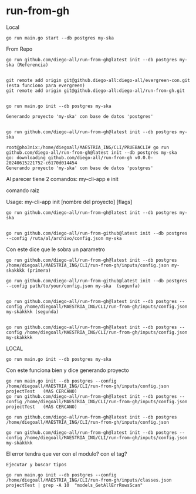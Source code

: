 # run-from-gh

Local

    go run main.go start --db postgres my-ska

From Repo

    go run github.com/diego-all/run-from-gh@latest init --db postgres my-ska (Referencia)


    git remote add origin git@github.diego-all:diego-all/evergreen-con.git  (esta funciono para evergreen)
    git remote add origin git@github.diego-all:diego-all/run-from-gh.git


    go run main.go init --db postgres my-ska

    Generando proyecto 'my-ska' con base de datos 'postgres'


    go run github.com/diego-all/run-from-gh@latest init --db postgres my-ska

    root@pho3nix:/home/diegoall/MAESTRIA_ING/CLI/PRUEBACLI# go run github.com/diego-all/run-from-gh@latest init --db postgres my-ska
    go: downloading github.com/diego-all/run-from-gh v0.0.0-20240615221752-c6170d014454
    Generando proyecto 'my-ska' con base de datos 'postgres'


Al parecer tiene 2 comandos: my-cli-app e init

comando raiz


Usage:
  my-cli-app init [nombre del proyecto] [flags]


    go run github.com/diego-all/run-from-gh@latest init --db postgres my-ska


    go run github.com/diego-all/run-from-github@latest init --db postgres --config /ruta/al/archivo/config.json my-ska


Con este dice que le sobra un parametro

    go run github.com/diego-all/run-from-gh@latest init --db postgres /home/diegoall/MAESTRIA_ING/CLI/run-from-gh/inputs/config.json my-skakkkk (primera)
    
    go run github.com/diego-all/run-from-github@latest init --db postgres --config path/to/your/config.json my-ska  (segunfa)


    go run github.com/diego-all/run-from-gh@latest init --db postgres --config /home/diegoall/MAESTRIA_ING/CLI/run-from-gh/inputs/config.json my-skakkkk (segunda)


    go run github.com/diego-all/run-from-gh@latest init --db postgres --config /home/diegoall/MAESTRIA_ING/CLI/run-from-gh/inputs/config.json my-skakkkk


LOCAL

    go run main.go init --db postgres my-ska





Con este funciona bien y dice generando proyecto

    go run main.go init --db postgres --config /home/diegoall/MAESTRIA_ING/CLI/run-from-gh/inputs/config.json projectTest   (MAS CERCANO)
    go run github.com/diego-all/run-from-gh@latest init --db postgres --config /home/diegoall/MAESTRIA_ING/CLI/run-from-gh/inputs/config.json projectTest   (MAS CERCANO)

    go run github.com/diego-all/run-from-gh@latest init --db postgres /home/diegoall/MAESTRIA_ING/CLI/run-from-gh/inputs/config.json

    go run github.com/diego-all/run-from-gh@latest init --db postgres --config /home/diegoall/MAESTRIA_ING/CLI/run-from-gh/inputs/config.json my-skakkkk


El error tendra que ver con el modulo?
con el tag?

    Ejecutar y buscar tipos

    go run main.go init --db postgres --config /home/diegoall/MAESTRIA_ING/CLI/run-from-gh/inputs/classes.json projectTest | grep -A 10  "models_GetAllErrRowsScan"
